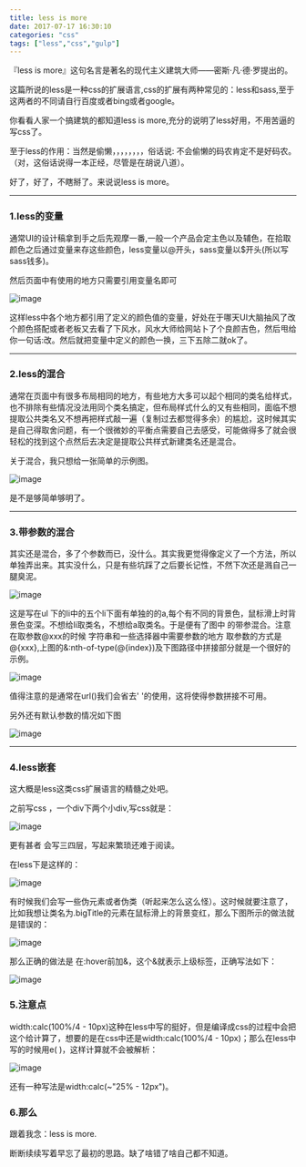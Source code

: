 ```yaml
---
title: less is more
date: 2017-07-17 16:30:10
categories: "css"
tags: ["less","css","gulp"]
---
```

『less is more』这句名言是著名的现代主义建筑大师——密斯·凡·德·罗提出的。

这篇所说的less是一种css的扩展语言,css的扩展有两种常见的：less和sass,至于这两者的不同请自行百度或者bing或者google。

你看看人家一个搞建筑的都知道less is more,充分的说明了less好用，不用苦逼的写css了。

至于less的作用：当然是偷懒，，，，，，，，俗话说: 不会偷懒的码农肯定不是好码农。（对，这俗话说得一本正经，尽管是在胡说八道）。

好了，好了，不瞎掰了。来说说less is more。

* * *

### 1.less的变量

通常UI的设计稿拿到手之后先观摩一番,一般一个产品会定主色以及辅色，在拾取颜色之后通过变量来存这些颜色，less变量以@开头，sass变量以$开头(所以写sass钱多)。

然后页面中有使用的地方只需要引用变量名即可

![image](http://upload-images.jianshu.io/upload_images/6191737-a484630cc14188ec.png?imageMogr2/auto-orient/strip%7CimageView2/2/w/1240)

这样less中各个地方都引用了定义的颜色值的变量，好处在于哪天UI大脑抽风了改个颜色搭配或者老板又去看了下风水，风水大师给网站卜了个良颜吉色，然后甩给你一句话:改。然后就把变量中定义的颜色一换，三下五除二就ok了。

* * *

### 2.less的混合

通常在页面中有很多布局相同的地方，有些地方大多可以起个相同的类名给样式，也不排除有些情况没法用同个类名搞定，但布局样式什么的又有些相同，面临不想提取公共类名又不想再把样式敲一遍（复制过去都觉得多余）的尴尬，这时候其实是自己得取舍问题，有一个很微妙的平衡点需要自己去感受，可能做得多了就会很轻松的找到这个点然后去决定是提取公共样式新建类名还是混合。

关于混合，我只想给一张简单的示例图。

![image](http://upload-images.jianshu.io/upload_images/6191737-681128e8532c103d.png?imageMogr2/auto-orient/strip%7CimageView2/2/w/1240)

是不是够简单够明了。

* * *

### 3.带参数的混合

其实还是混合，多了个参数而已，没什么。其实我更觉得像定义了一个方法，所以单独弄出来。其实没什么，只是有些坑踩了之后要长记性，不然下次还是溅自己一腿臭泥。

![image](http://upload-images.jianshu.io/upload_images/6191737-1d1b5afaca439701.png?imageMogr2/auto-orient/strip%7CimageView2/2/w/1240)

这是写在ul 下的li中的五个li下面有单独的的a,每个有不同的背景色，鼠标滑上时背景色变深。不想给li取类名，不想给a取类名。于是便有了图中 的带参混合。注意在取参数@xxx的时候 字符串和一些选择器中需要参数的地方 取参数的方式是  @{xxx},上图的&:nth-of-type(@{index})及下图路径中拼接部分就是一个很好的示例。

![image](http://upload-images.jianshu.io/upload_images/6191737-35e4e440adda770d.png?imageMogr2/auto-orient/strip%7CimageView2/2/w/1240)

值得注意的是通常在url()我们会省去' '的使用，这将使得参数拼接不可用。

另外还有默认参数的情况如下图

![image](http://upload-images.jianshu.io/upload_images/6191737-4fc166587cb6a02c.png?imageMogr2/auto-orient/strip%7CimageView2/2/w/1240)

* * *

### 4.less嵌套

这大概是less这类css扩展语言的精髓之处吧。

之前写css ，一个div下两个小div,写css就是：

![image](http://upload-images.jianshu.io/upload_images/6191737-033ddb468611ca99.png?imageMogr2/auto-orient/strip%7CimageView2/2/w/1240)

更有甚者 会写三四层，写起来繁琐还难于阅读。

在less下是这样的：

![image](http://upload-images.jianshu.io/upload_images/6191737-bb20f204140a742c.png?imageMogr2/auto-orient/strip%7CimageView2/2/w/1240)

有时候我们会写一些伪元素或者伪类（听起来怎么这么怪）。这时候就要注意了，比如我想让类名为.bigTitle的元素在鼠标滑上的背景变红，那么下图所示的做法就是错误的：

![image](http://upload-images.jianshu.io/upload_images/6191737-717e30596631e09d.png?imageMogr2/auto-orient/strip%7CimageView2/2/w/1240)

那么正确的做法是 在:hover前加&，这个&就表示上级标签，正确写法如下：

![image](http://upload-images.jianshu.io/upload_images/6191737-1b9fb59816c99099.png?imageMogr2/auto-orient/strip%7CimageView2/2/w/1240)

### 5.注意点

width:calc(100%/4 - 10px)这种在less中写的挺好，但是编译成css的过程中会把这个给计算了，想要的是在css中还是width:calc(100%/4 - 10px)；那么在less中写的时候用e( )，这样计算就不会被解析：

![image](http://upload-images.jianshu.io/upload_images/6191737-3da28bc2682097d5.png?imageMogr2/auto-orient/strip%7CimageView2/2/w/1240)

还有一种写法是width:calc(~"25% - 12px")。

### 6.那么

跟着我念：less is more.

断断续续写着早忘了最初的思路。缺了啥错了啥自己都不知道。
